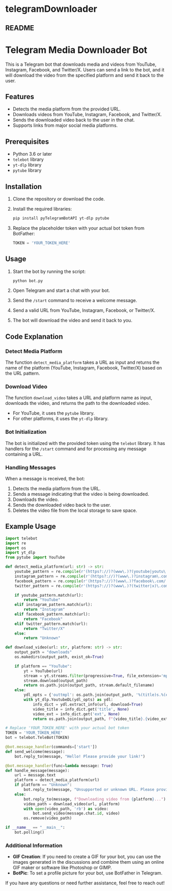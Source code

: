 # telegramDownloader

## README

# Telegram Media Downloader Bot

This is a Telegram bot that downloads media and videos from YouTube, Instagram, Facebook, and Twitter/X. Users can send a link to the bot, and it will download the video from the specified platform and send it back to the user.

## Features

- Detects the media platform from the provided URL.
- Downloads videos from YouTube, Instagram, Facebook, and Twitter/X.
- Sends the downloaded video back to the user in the chat.
- Supports links from major social media platforms.

## Prerequisites

- Python 3.6 or later
- `telebot` library
- `yt-dlp` library
- `pytube` library

## Installation

1. Clone the repository or download the code.
2. Install the required libraries:

   ```bash
   pip install pyTelegramBotAPI yt-dlp pytube
   ```

3. Replace the placeholder token with your actual bot token from BotFather:

   ```python
   TOKEN = 'YOUR_TOKEN_HERE'
   ```

## Usage

1. Start the bot by running the script:

   ```bash
   python bot.py
   ```

2. Open Telegram and start a chat with your bot.
3. Send the `/start` command to receive a welcome message.
4. Send a valid URL from YouTube, Instagram, Facebook, or Twitter/X.
5. The bot will download the video and send it back to you.

## Code Explanation

### Detect Media Platform

The function `detect_media_platform` takes a URL as input and returns the name of the platform (YouTube, Instagram, Facebook, Twitter/X) based on the URL pattern.

### Download Video

The function `download_video` takes a URL and platform name as input, downloads the video, and returns the path to the downloaded video.

- For YouTube, it uses the `pytube` library.
- For other platforms, it uses the `yt-dlp` library.

### Bot Initialization

The bot is initialized with the provided token using the `telebot` library. It has handlers for the `/start` command and for processing any message containing a URL.

### Handling Messages

When a message is received, the bot:
1. Detects the media platform from the URL.
2. Sends a message indicating that the video is being downloaded.
3. Downloads the video.
4. Sends the downloaded video back to the user.
5. Deletes the video file from the local storage to save space.

## Example Usage

```python
import telebot
import re
import os
import yt_dlp
from pytube import YouTube

def detect_media_platform(url: str) -> str:
    youtube_pattern = re.compile(r'(https?://)?(www\.)?(youtube|youtu\.be)(\.com)?/.*')
    instagram_pattern = re.compile(r'(https?://)?(www\.)?instagram\.com/.*')
    facebook_pattern = re.compile(r'(https?://)?(www\.)?facebook\.com/.*')
    twitter_pattern = re.compile(r'(https?://)?(www\.)?(twitter|x)\.com/.*')

    if youtube_pattern.match(url):
        return "YouTube"
    elif instagram_pattern.match(url):
        return "Instagram"
    elif facebook_pattern.match(url):
        return "Facebook"
    elif twitter_pattern.match(url):
        return "Twitter/X"
    else:
        return "Unknown"

def download_video(url: str, platform: str) -> str:
    output_path = "downloads"
    os.makedirs(output_path, exist_ok=True)

    if platform == "YouTube":
        yt = YouTube(url)
        stream = yt.streams.filter(progressive=True, file_extension='mp4').first()
        stream.download(output_path)
        return os.path.join(output_path, stream.default_filename)
    else:
        ydl_opts = {'outtmpl': os.path.join(output_path, '%(title)s.%(ext)s')}
        with yt_dlp.YoutubeDL(ydl_opts) as ydl:
            info_dict = ydl.extract_info(url, download=True)
            video_title = info_dict.get('title', None)
            video_ext = info_dict.get('ext', None)
            return os.path.join(output_path, f"{video_title}.{video_ext}")

# Replace 'YOUR_TOKEN_HERE' with your actual bot token
TOKEN = 'YOUR_TOKEN_HERE'
bot = telebot.TeleBot(TOKEN)

@bot.message_handler(commands=['start'])
def send_welcome(message):
    bot.reply_to(message, "Hello! Please provide your link!")

@bot.message_handler(func=lambda message: True)
def handle_message(message):
    url = message.text
    platform = detect_media_platform(url)
    if platform == "Unknown":
        bot.reply_to(message, "Unsupported or unknown URL. Please provide a valid link from YouTube, Instagram, Facebook, or Twitter/X.")
    else:
        bot.reply_to(message, f"Downloading video from {platform}...")
        video_path = download_video(url, platform)
        with open(video_path, 'rb') as video:
            bot.send_video(message.chat.id, video)
        os.remove(video_path)

if __name__ == "__main__":
    bot.polling()
```

### Additional Information

- **GIF Creation**: If you need to create a GIF for your bot, you can use the images generated in the discussions and combine them using an online GIF maker or software like Photoshop or GIMP.
- **BotPic**: To set a profile picture for your bot, use BotFather in Telegram.

If you have any questions or need further assistance, feel free to reach out!
